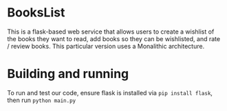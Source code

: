 # BooksList

This is a flask-based web service that allows users to create a wishlist of the books they want to read, add books so they can be wishlisted, and rate / review books. This particular version uses a Monalithic architecture.

# Building and running

To run and test our code, ensure flask is installed via `pip install flask`, then run `python main.py`
